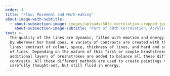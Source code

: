 ```yaml
---
order: 1
title: "Flow, Movement and Mark-making"
about-image-with-subtitle:
  - about-subsection-image: images/uploads/58th-correlation-cropped.jpg
    about-subsection-image-subtitle: "Part of 58th Correlation, Acrylic on canvas"
text: >-
  The quality of the lines are dynamic, filled with emotion and energy, and led
  by wherever her hand goes. A variety of contrasts are created with these
  lines: contrast of colour, space, thickness of lines, and hard and soft edges
  of lines. Depending on the nature of this first or couple brushstrokes,
  additional layers of brushstrokes are added to balance all these different
  contrasts. All these different methods are used to create paintings that are
  carefully thought-out, but still fluid in energy.
---
```

